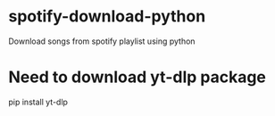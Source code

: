 # spotify-download-python
Download songs from spotify playlist using python 

# Need to download yt-dlp package
pip install yt-dlp

